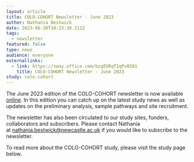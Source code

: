 ```yaml
---
layout: article
title: COLO-COHORT Newsletter - June 2023
author: Nathania Bestwick
date: 2023-06-30T10:23:38.211Z
tags:
  - newsletter
featured: false
type: news
audience: everyone
externallinks:
  - link: https://sway.office.com/bzqEURqT1qPv8SD1
    title: COLO-COHORT Newsletter - June 2023
study: colo-cohort
---
```

The June 2023 edition of the COLO-COHORT newsletter is now available [o﻿nline](https://sway.office.com/bzqEURqT1qPv8SD1). In this edition you can catch up on t﻿he latest study news as well as updates on the preliminary analysis, sample pathways and site recruitment. 

The newsletter has also been circulated to our study sites, funders, collaborators and subscribers. Please contact Nathania at nathania.bestwick@newcastle.ac.uk if you would like to subscribe to the newsletter. 

To read more about the COLO-COHORT study, please visit the study page below.